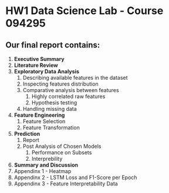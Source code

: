 # **HW1 Data Science Lab - Course 094295**

## Our final report contains:

1. **Executive Summary**
2. **Literature Review**
3. **Exploratory Data Analysis**
   1. Describing available features in the dataset
   2. Inspecting features distribution
   3. Comparative analysis between features
      1. Highly correlated raw features
      2. Hypothesis testing
   4. Handling missing data
4. **Feature Engineering**
   1. Feature Selection
   2. Feature Transformation
5. **Prediction**
   1. Report
   2. Post Analysis of Chosen Models
      1. Performance on Subsets
      2. Interprebility 
6. **Summary and Discussion**
7. Appendinx 1 - Heatmap
8. Appendinx 2 - LSTM Loss and F1-Score per Epoch
9. Appendinx 3 - Feature Interpretability Data
